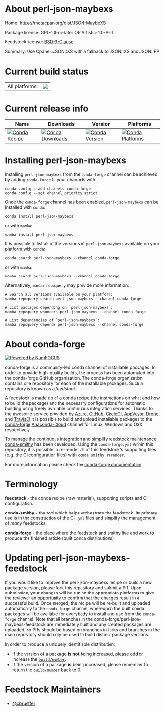 About perl-json-maybexs
=======================

Home: https://metacpan.org/dist/JSON-MaybeXS

Package license: GPL-1.0-or-later OR Artistic-1.0-Perl

Feedstock license: [BSD-3-Clause](https://github.com/conda-forge/perl-json-maybexs-feedstock/blob/main/LICENSE.txt)

Summary: Use Cpanel::JSON::XS with a fallback to JSON::XS and JSON::PP

Current build status
====================


<table><tr><td>All platforms:</td>
    <td>
      <a href="https://dev.azure.com/conda-forge/feedstock-builds/_build/latest?definitionId=17482&branchName=main">
        <img src="https://dev.azure.com/conda-forge/feedstock-builds/_apis/build/status/perl-json-maybexs-feedstock?branchName=main">
      </a>
    </td>
  </tr>
</table>

Current release info
====================

| Name | Downloads | Version | Platforms |
| --- | --- | --- | --- |
| [![Conda Recipe](https://img.shields.io/badge/recipe-perl--json--maybexs-green.svg)](https://anaconda.org/conda-forge/perl-json-maybexs) | [![Conda Downloads](https://img.shields.io/conda/dn/conda-forge/perl-json-maybexs.svg)](https://anaconda.org/conda-forge/perl-json-maybexs) | [![Conda Version](https://img.shields.io/conda/vn/conda-forge/perl-json-maybexs.svg)](https://anaconda.org/conda-forge/perl-json-maybexs) | [![Conda Platforms](https://img.shields.io/conda/pn/conda-forge/perl-json-maybexs.svg)](https://anaconda.org/conda-forge/perl-json-maybexs) |

Installing perl-json-maybexs
============================

Installing `perl-json-maybexs` from the `conda-forge` channel can be achieved by adding `conda-forge` to your channels with:

```
conda config --add channels conda-forge
conda config --set channel_priority strict
```

Once the `conda-forge` channel has been enabled, `perl-json-maybexs` can be installed with `conda`:

```
conda install perl-json-maybexs
```

or with `mamba`:

```
mamba install perl-json-maybexs
```

It is possible to list all of the versions of `perl-json-maybexs` available on your platform with `conda`:

```
conda search perl-json-maybexs --channel conda-forge
```

or with `mamba`:

```
mamba search perl-json-maybexs --channel conda-forge
```

Alternatively, `mamba repoquery` may provide more information:

```
# Search all versions available on your platform:
mamba repoquery search perl-json-maybexs --channel conda-forge

# List packages depending on `perl-json-maybexs`:
mamba repoquery whoneeds perl-json-maybexs --channel conda-forge

# List dependencies of `perl-json-maybexs`:
mamba repoquery depends perl-json-maybexs --channel conda-forge
```


About conda-forge
=================

[![Powered by
NumFOCUS](https://img.shields.io/badge/powered%20by-NumFOCUS-orange.svg?style=flat&colorA=E1523D&colorB=007D8A)](https://numfocus.org)

conda-forge is a community-led conda channel of installable packages.
In order to provide high-quality builds, the process has been automated into the
conda-forge GitHub organization. The conda-forge organization contains one repository
for each of the installable packages. Such a repository is known as a *feedstock*.

A feedstock is made up of a conda recipe (the instructions on what and how to build
the package) and the necessary configurations for automatic building using freely
available continuous integration services. Thanks to the awesome service provided by
[Azure](https://azure.microsoft.com/en-us/services/devops/), [GitHub](https://github.com/),
[CircleCI](https://circleci.com/), [AppVeyor](https://www.appveyor.com/),
[Drone](https://cloud.drone.io/welcome), and [TravisCI](https://travis-ci.com/)
it is possible to build and upload installable packages to the
[conda-forge](https://anaconda.org/conda-forge) [Anaconda-Cloud](https://anaconda.org/)
channel for Linux, Windows and OSX respectively.

To manage the continuous integration and simplify feedstock maintenance
[conda-smithy](https://github.com/conda-forge/conda-smithy) has been developed.
Using the ``conda-forge.yml`` within this repository, it is possible to re-render all of
this feedstock's supporting files (e.g. the CI configuration files) with ``conda smithy rerender``.

For more information please check the [conda-forge documentation](https://conda-forge.org/docs/).

Terminology
===========

**feedstock** - the conda recipe (raw material), supporting scripts and CI configuration.

**conda-smithy** - the tool which helps orchestrate the feedstock.
                   Its primary use is in the construction of the CI ``.yml`` files
                   and simplify the management of *many* feedstocks.

**conda-forge** - the place where the feedstock and smithy live and work to
                  produce the finished article (built conda distributions)


Updating perl-json-maybexs-feedstock
====================================

If you would like to improve the perl-json-maybexs recipe or build a new
package version, please fork this repository and submit a PR. Upon submission,
your changes will be run on the appropriate platforms to give the reviewer an
opportunity to confirm that the changes result in a successful build. Once
merged, the recipe will be re-built and uploaded automatically to the
`conda-forge` channel, whereupon the built conda packages will be available for
everybody to install and use from the `conda-forge` channel.
Note that all branches in the conda-forge/perl-json-maybexs-feedstock are
immediately built and any created packages are uploaded, so PRs should be based
on branches in forks and branches in the main repository should only be used to
build distinct package versions.

In order to produce a uniquely identifiable distribution:
 * If the version of a package **is not** being increased, please add or increase
   the [``build/number``](https://docs.conda.io/projects/conda-build/en/latest/resources/define-metadata.html#build-number-and-string).
 * If the version of a package **is** being increased, please remember to return
   the [``build/number``](https://docs.conda.io/projects/conda-build/en/latest/resources/define-metadata.html#build-number-and-string)
   back to 0.

Feedstock Maintainers
=====================

* [@cbrueffer](https://github.com/cbrueffer/)

